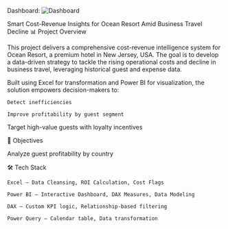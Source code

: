 Dashboard: ![Dashboard](https://github.com/user-attachments/assets/1d54ea38-d6b0-4e10-914f-4f81c5242850)

Smart Cost-Revenue Insights for Ocean Resort Amid Business Travel Decline
📊 Project Overview

This project delivers a comprehensive cost-revenue intelligence system for Ocean Resort, a premium hotel in New Jersey, USA. The goal is to develop a data-driven strategy to tackle the rising operational costs and decline in business travel, leveraging historical guest and expense data.

Built using Excel for transformation and Power BI for visualization, the solution empowers decision-makers to:

    Detect inefficiencies

    Improve profitability by guest segment

  Target high-value guests with loyalty incentives

🎯 Objectives

   Analyze guest profitability by country

🛠️ Tech Stack

    Excel – Data Cleansing, ROI Calculation, Cost Flags

    Power BI – Interactive Dashboard, DAX Measures, Data Modeling

    DAX – Custom KPI logic, Relationship-based filtering

    Power Query – Calendar table, Data transformation
    
